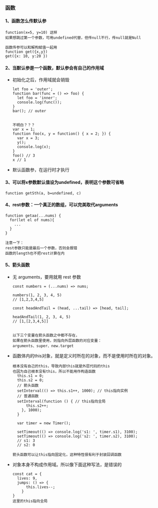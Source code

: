 ### 函数
#### 1、函数怎么传默认参

    function(x=5, y=10) 这样
    如果想跳过第一个参数，可用undefined代替，但传null不行，传null就是Null

    函数传参可以和解构赋值一起用
    function get({x,y})
    get({x: 10, y:20 })


#### 2、当默认参是一个函数，默认参会有自己的作用域

- 初始化之后，作用域就会销毁

      let foo = 'outer';
      function bar(func = () => foo) {
        let foo = 'inner';
        console.log(func());
      }
      bar(); // outer


      不明白？？？
      var x = 1;
      function foo(x, y = function() { x = 2; }) {
        var x = 3;
        y();
        console.log(x);
      }
      foo() // 3
      x // 1

- 默认函数参，在运行时才执行

#### 3、可以将x参数默认值设为undefined，表明这个参数可省略

    function getSth(a, b=undefined, c)
#### 4、rest参数：一个真正的数组，可以完美取代arguments

    function getaa(...nums) {
      for(let el of nums){
        ...
      }
    }

    注意一下：
    rest参数只能是最后一个参数，否则会报错
    函数的length也不把rest计算在内


#### 5、箭头函数
- 无 arguments，要用就用 rest 参数
  ```JS
  const numbers = (...nums) => nums;

  numbers(1, 2, 3, 4, 5)
  // [1,2,3,4,5]

  const headAndTail = (head, ...tail) => [head, tail];

  headAndTail(1, 2, 3, 4, 5)
  // [1,[2,3,4,5]]


  以下三个变量在箭头函数之中都不存在，
  如果在箭头函数里使用，则指向外层函数的对应变量：
  arguments、super、new.target

- 函数体内的this对象，就是定义时所在的对象，而不是使用时所在的对象。
  ```JS
  根本没有自己的this，导致内部this就是外层代码的this
  也因为自己根本没有this，所以不能用作构造函数
    this.s1 = 0;
    this.s2 = 0;
    // 箭头函数
    setInterval(() => this.s1++, 1000); // this指向实例
    // 普通函数
    setInterval(function () { // this指向全局
        this.s2++;
      }, 1000);
    }

    var timer = new Timer();

    setTimeout(() => console.log('s1: ', timer.s1), 3100);
    setTimeout(() => console.log('s2: ', timer.s2), 3100);
    // s1: 3
    // s2: 0

  箭头函数可以让this指向固定化，这种特性很有利于封装回调函数
- 对象本身不构成作用域。所以像下面这种写法，是错误的

      const cat = {
        lives: 9,
        jumps: () => {
            this.lives--;
          }
      }
      这里的this指向全局